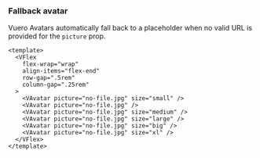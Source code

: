 ### Fallback avatar

Vuero Avatars automatically fall back to a placeholder
when no valid URL is provided for the `picture` prop.

<!--code-->

```vue
<template>
  <VFlex
    flex-wrap="wrap"
    align-items="flex-end"
    row-gap=".5rem"
    column-gap=".25rem"
  >
    <VAvatar picture="no-file.jpg" size="small" />
    <VAvatar picture="no-file.jpg" />
    <VAvatar picture="no-file.jpg" size="medium" />
    <VAvatar picture="no-file.jpg" size="large" />
    <VAvatar picture="no-file.jpg" size="big" />
    <VAvatar picture="no-file.jpg" size="xl" />
  </VFlex>
</template>
```

<!--/code-->

<!--example-->

<VFlex flex-wrap="wrap" align-items="flex-end" row-gap=".5rem" column-gap=".25rem">
  <VAvatar picture="no-file.jpg" size="small" />
  <VAvatar picture="no-file.jpg" />
  <VAvatar picture="no-file.jpg" size="medium" />
  <VAvatar picture="no-file.jpg" size="large" />
  <VAvatar picture="no-file.jpg" size="big" />
  <VAvatar picture="no-file.jpg" size="xl" />
</VFlex>

<!--/example-->
